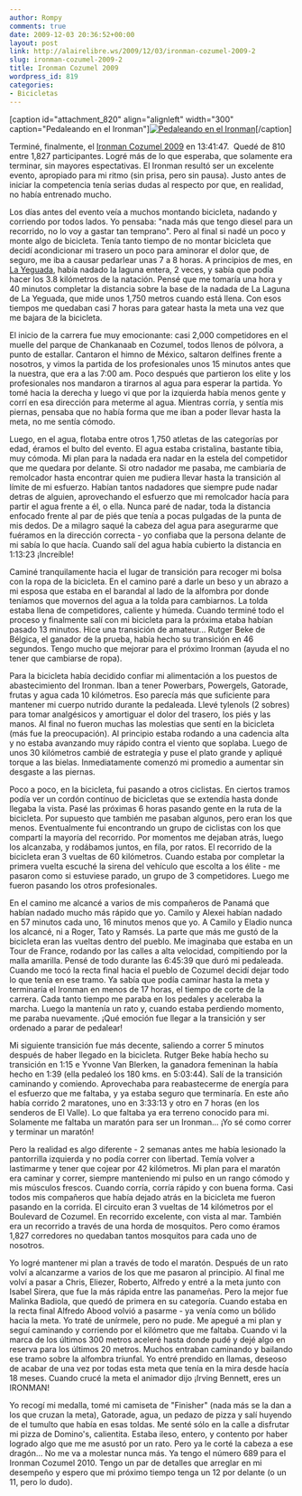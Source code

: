 ```yaml
---
author: Rompy
comments: true
date: 2009-12-03 20:36:52+00:00
layout: post
link: http://alairelibre.ws/2009/12/03/ironman-cozumel-2009-2
slug: ironman-cozumel-2009-2
title: Ironman Cozumel 2009
wordpress_id: 819
categories:
- Bicicletas
---
```


[caption id="attachment_820" align="alignleft" width="300" caption="Pedaleando en el Ironman"][![Pedaleando en el Ironman](http://alairelibre.ws/wp-content/uploads/2009/12/cozumel-bicicleta-300x200.jpg)](http://alairelibre.ws/wp-content/uploads/2009/12/cozumel-bicicleta2.jpg)[/caption]

Terminé, finalmente, el [Ironman Cozumel 2009](http://alairelibre.ws/gallery/v/Cozumel2009/) en 13:41:47.  Quedé de 810 entre 1,827 participantes. Logré más de lo que esperaba, que solamente era terminar, sin mayores espectativas. El Ironman resultó ser un excelente evento, apropiado para mi ritmo (sin prisa, pero sin pausa). Justo antes de iniciar la competencia tenía serias dudas al respecto por que, en realidad, no había entrenado mucho.

Los días antes del evento veía a muchos montando bicicleta, nadando y corriendo por todos lados. Yo pensaba: "nada más que tengo diesel para un recorrido, no lo voy a gastar tan temprano". Pero al final si nadé un poco y monte algo de bicicleta. Tenía tanto tiempo de no montar bicicleta que decidí acondicionar mi trasero un poco para aminorar el dolor que, de seguro, me iba a causar pedarlear unas 7 a 8 horas. A principios de mes, en [La Yeguada](http://alairelibre.ws/gallery/v/yeguada-nov-2009/), había nadado la laguna entera, 2 veces, y sabía que podía hacer los 3.8 kilómetros de la natación. Pensé que me tomaría una hora y 40 minutos completar la distancia sobre la base de la nadada de La Laguna de La Yeguada, que mide unos 1,750 metros cuando está llena. Con esos tiempos me quedaban casi 7 horas para gatear hasta la meta una vez que me bajara de la bicicleta.

El inicio de la carrera fue muy emocionante: casi 2,000 competidores en el muelle del parque de Chankanaab en Cozumel, todos llenos de pólvora, a punto de estallar. Cantaron el himno de México, saltaron delfines frente a nosotros, y vimos la partida de los profesionales unos 15 minutos antes que la nuestra, que era a las 7:00 am. Poco después que partieron los elite y los profesionales nos mandaron a tirarnos al agua para esperar la partida. Yo tomé hacia la derecha y luego vi que por la izquierda había menos gente y corrí en esa dirección para meterme al agua. Mientras corría, y sentía mis piernas, pensaba que no había forma que me iban a poder llevar hasta la meta, no me sentía cómodo.

Luego, en el agua, flotaba entre otros 1,750 atletas de las categorías por edad, éramos el bulto del evento. El agua estaba cristalina, bastante tibia, muy cómoda. Mi plan para la nadada era nadar en la estela del competidor que me quedara por delante. Si otro nadador me pasaba, me cambiaría de remolcador hasta encontrar quien me pudiera llevar hasta la transición al límite de mi esfuerzo. Habían tantos nadadores que siempre pude nadar detras de alguien, aprovechando el esfuerzo que mi remolcador hacía para partir el agua frente a él, o ella. Nunca paré de nadar, toda la distancia enfocado frente al par de piés que tenía a pocas pulgadas de la punta de mis dedos. De a milagro saqué la cabeza del agua para asegurarme que fuéramos en la dirección correcta - yo confiaba que la persona delante de mi sabía lo que hacía. Cuando salí del agua había cubierto la distancia en 1:13:23 ¡Increíble!

Caminé tranquilamente hacia el lugar de transición para recoger mi bolsa con la ropa de la bicicleta. En el camino paré a darle un beso y un abrazo a mi esposa que estaba en el barandal al lado de la alfombra por donde teníamos que movernos del agua a la tolda para cambiarnos. La tolda estaba llena de competidores, caliente y húmeda. Cuando terminé todo el proceso y finalmente salí con mi bicicleta para la próxima etaba habían pasado 13 minutos. Hice una transición de amateur... Rutger Beke de Bélgica, el ganador de la prueba, había hecho su transición en 46 segundos. Tengo mucho que mejorar para el próximo Ironman (ayuda el no tener que cambiarse de ropa).

Para la bicicleta había decidido confiar mi alimentación a los puestos de abastecimiento del Ironman. Iban a tener Powerbars, Powergels, Gatorade, frutas y agua cada 10 kilómetros. Eso parecía más que suficiente para mantener mi cuerpo nutrido durante la pedaleada. Llevé tylenols (2 sobres) para tomar analgésicos y amortiguar el dolor del trasero, los piés y las manos. Al final no fueron muchas las molestias que sentí en la bicicleta (más fue la preocupación). Al principio estaba rodando a una cadencia alta y no estaba avanzando muy rápido contra el viento que soplaba. Luego de unos 30 kilómetros cambié de estrategia y puse el plato grande y apliqué torque a las bielas. Inmediatamente comenzó mi promedio a aumentar sin desgaste a las piernas.

Poco a poco, en la bicicleta, fui pasando a otros ciclistas. En ciertos tramos podía ver un cordón contínuo de bicicletas que se extendía hasta donde llegaba la vista. Pasé las próximas 6 horas pasando gente en la ruta de la bicicleta. Por supuesto que también me pasaban algunos, pero eran los que menos. Eventualmente fui encontrando un grupo de ciclistas con los que compartí la mayoría del recorrido. Por momentos me dejaban atrás, luego los alcanzaba, y rodábamos juntos, en fila, por ratos. El recorrido de la bicicleta eran 3 vueltas de 60 kilómetros. Cuando estaba por completar la primera vuelta escuché la sirena del vehículo que escolta a los élite - me pasaron como si estuviese parado, un grupo de 3 competidores. Luego me fueron pasando los otros profesionales.

En el camino me alcancé a varios de mis compañeros de Panamá que habían nadado mucho más rápido que yo. Camilo y Alexei habían nadado en 57 minutos cada uno, 16 minutos menos que yo. A Camilo y Eladio nunca los alcancé, ni a Roger, Tato y Ramsés. La parte que más me gustó de la bicicleta eran las vueltas dentro del pueblo. Me imaginaba que estaba en un Tour de France, rodando por las calles a alta velocidad, compitiendo por la malla amarilla. Pensé de todo durante las 6:45:39 que duró mi pedaleada. Cuando me tocó la recta final hacia el pueblo de Cozumel decidí dejar todo lo que tenía en ese tramo. Ya sabía que podía caminar hasta la meta y terminaría el Ironman en menos de 17 horas, el tiempo de corte de la carrera. Cada tanto tiempo me paraba en los pedales y aceleraba la marcha. Luego la mantenía un rato y, cuando estaba perdiendo momento, me paraba nuevamente. ¡Qué emoción fue llegar a la transición y ser ordenado a parar de pedalear!

Mi siguiente transición fue más decente, saliendo a correr 5 minutos después de haber llegado en la bicicleta. Rutger Beke había hecho su transición en 1:15 e Yvonne Van Blerken, la ganadora femeninan la había hecho en 1:39 (ella pedaleó los 180 kms. en 5:03:44). Salí de la transición caminando y comiendo. Aprovechaba para reabastecerme de energía para el esfuerzo que me faltaba, y ya estaba seguro que terminaría. En este año había corrido 2 maratones, uno en 3:33:13 y otro en 7 horas (en los senderos de El Valle). Lo que faltaba ya era terreno conocido para mi. Solamente me faltaba un maratón para ser un Ironman... ¡Yo sé como correr y terminar un maratón!

Pero la realidad es algo diferente - 2 semanas antes me había lesionado la pantorrilla izquierda y no podía correr con libertad. Temía volver a lastimarme y tener que cojear por 42 kilómetros. Mi plan para el maratón era caminar y correr, siempre manteniendo mi pulso en un rango cómodo y mis músculos frescos. Cuando corría, corría rápido y con buena forma. Casi todos mis compañeros que había dejado atrás en la bicicleta me fueron pasando en la corrida. El circuito eran 3 vueltas de 14 kilómetros por el Boulevard de Cozumel. En recorrido excelente, con vista al mar. También era un recorrido a través de una horda de mosquitos. Pero como éramos 1,827 corredores no quedaban tantos mosquitos para cada uno de nosotros.

Yo logré mantener mi plan a través de todo el maratón. Después de un rato volví a alcanzarme a varios de los que me pasaron al principio. Al final me volví a pasar a Chris, Eliezer, Roberto, Alfredo y entré a la meta junto con Isabel Sirera, que fue la más rápida entre las panameñas. Pero la mejor fue Malinka Badiola, que quedó de primera en su categoría. Cuando estaba en la recta final Alfredo Abood volvió a pasarme - ya venía como un bólido hacia la meta. Yo traté de unírmele, pero no pude. Me apegué a mi plan y seguí caminando y corriendo por el kilómetro que me faltaba. Cuando vi la marca de los últimos 300 metros aceleré hasta donde pudé y dejé algo en reserva para los últimos 20 metros. Muchos entraban caminando y bailando ese tramo sobre la alfombra triunfal. Yo entré prendido en llamas, deseoso de acabar de una vez por todas esta meta que tenía en la mira desde hacía 18 meses. Cuando crucé la meta el animador dijo ¡Irving Bennett, eres un IRONMAN!

Yo recogí mi medalla, tomé mi camiseta de "Finisher" (nada más se la dan a los que cruzan la meta), Gatorade, agua, un pedazo de pizza y salí huyendo de el tumulto que había en esas toldas. Me senté sólo en la calle a disfrutar mi pizza de Domino's, calientita. Estaba ileso, entero, y contento por haber logrado algo que me me asustó por un rato. Pero ya le corté la cabeza a ese dragón... No me va a molestar nunca más. Ya tengo el número 689 para el Ironman Cozumel 2010. Tengo un par de detalles que arreglar en mi desempeño y espero que mi próximo tiempo tenga un 12 por delante (o un 11, pero lo dudo).
